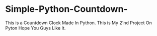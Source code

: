 # Simple-Python-Countdown-
This is a Countdown Clock Made In Python.
This is My 2'nd Project On Pyton Hope You Guys Like It.
